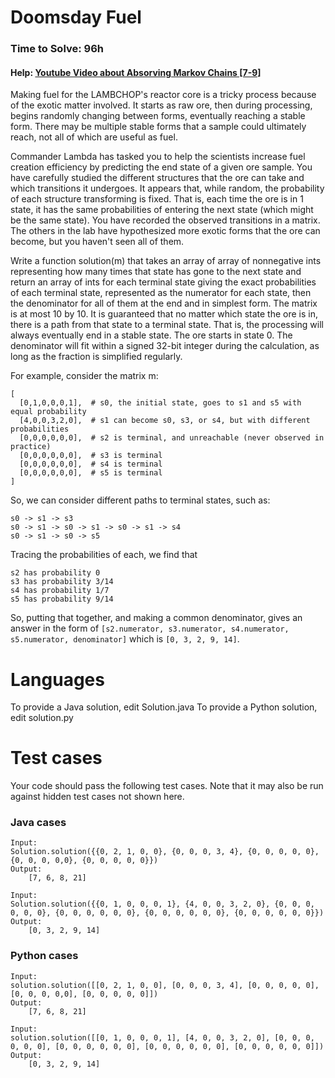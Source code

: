 Doomsday Fuel
=============

### Time to Solve: 96h
#### Help: [Youtube Video about Absorving Markov Chains [7-9]](https://www.youtube.com/watch?v=bTeKu7WdbT8)

Making fuel for the LAMBCHOP's reactor core is a tricky process because of the exotic matter involved. It starts as raw ore, then during processing, begins randomly changing between forms, eventually reaching a stable form. There may be multiple stable forms that a sample could ultimately reach, not all of which are useful as fuel. 

Commander Lambda has tasked you to help the scientists increase fuel creation efficiency by predicting the end state of a given ore sample. You have carefully studied the different structures that the ore can take and which transitions it undergoes. It appears that, while random, the probability of each structure transforming is fixed. That is, each time the ore is in 1 state, it has the same probabilities of entering the next state (which might be the same state).  You have recorded the observed transitions in a matrix. The others in the lab have hypothesized more exotic forms that the ore can become, but you haven't seen all of them.

Write a function solution(m) that takes an array of array of nonnegative ints representing how many times that state has gone to the next state and return an array of ints for each terminal state giving the exact probabilities of each terminal state, represented as the numerator for each state, then the denominator for all of them at the end and in simplest form. The matrix is at most 10 by 10. It is guaranteed that no matter which state the ore is in, there is a path from that state to a terminal state. That is, the processing will always eventually end in a stable state. The ore starts in state 0. The denominator will fit within a signed 32-bit integer during the calculation, as long as the fraction is simplified regularly. 

For example, consider the matrix m:
```
[
  [0,1,0,0,0,1],  # s0, the initial state, goes to s1 and s5 with equal probability
  [4,0,0,3,2,0],  # s1 can become s0, s3, or s4, but with different probabilities
  [0,0,0,0,0,0],  # s2 is terminal, and unreachable (never observed in practice)
  [0,0,0,0,0,0],  # s3 is terminal
  [0,0,0,0,0,0],  # s4 is terminal
  [0,0,0,0,0,0],  # s5 is terminal
]
```
So, we can consider different paths to terminal states, such as:
```
s0 -> s1 -> s3
s0 -> s1 -> s0 -> s1 -> s0 -> s1 -> s4
s0 -> s1 -> s0 -> s5
```
Tracing the probabilities of each, we find that
```
s2 has probability 0
s3 has probability 3/14
s4 has probability 1/7
s5 has probability 9/14
```
So, putting that together, and making a common denominator, gives an answer in the form of
`[s2.numerator, s3.numerator, s4.numerator, s5.numerator, denominator]` which is
`[0, 3, 2, 9, 14]`.

Languages
=========

To provide a Java solution, edit Solution.java
To provide a Python solution, edit solution.py

Test cases
==========
Your code should pass the following test cases.
Note that it may also be run against hidden test cases not shown here.

### Java cases
```
Input:
Solution.solution({{0, 2, 1, 0, 0}, {0, 0, 0, 3, 4}, {0, 0, 0, 0, 0}, {0, 0, 0, 0,0}, {0, 0, 0, 0, 0}})
Output:
    [7, 6, 8, 21]
```
```
Input:
Solution.solution({{0, 1, 0, 0, 0, 1}, {4, 0, 0, 3, 2, 0}, {0, 0, 0, 0, 0, 0}, {0, 0, 0, 0, 0, 0}, {0, 0, 0, 0, 0, 0}, {0, 0, 0, 0, 0, 0}})
Output:
    [0, 3, 2, 9, 14]
```
### Python cases
```
Input:
solution.solution([[0, 2, 1, 0, 0], [0, 0, 0, 3, 4], [0, 0, 0, 0, 0], [0, 0, 0, 0,0], [0, 0, 0, 0, 0]])
Output:
    [7, 6, 8, 21]
```
```
Input:
solution.solution([[0, 1, 0, 0, 0, 1], [4, 0, 0, 3, 2, 0], [0, 0, 0, 0, 0, 0], [0, 0, 0, 0, 0, 0], [0, 0, 0, 0, 0, 0], [0, 0, 0, 0, 0, 0]])
Output:
    [0, 3, 2, 9, 14]
```
